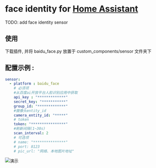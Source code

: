 # face identity for [Home Assistant](https://home-assistant.io)
TODO: add face identity sensor 

    
## 使用
下载插件, 并将 baidu_face.py 放置于 custom_components/sensor 文件夹下

## 配置示例 :
```YAML
sensor:
  - platform : baidu_face
    # 必须项
    #从百度ai开放平台人脸识别应用中获取
    api_key : "*************"
    secret_key: "***********"
    group_id: "*************"
    #摄像头entity_id
    camera_entity_id: "*****"    
    # token
    token: "****************"
    #刷新间隔(1~30s)
    scan_interval: 2
    # 可选项
    # name: "***************"
    # port: 8123
    # pic_url: "网络、本地图片地址"
```

![演示](https://raw.githubusercontent.com/Caffreyfans/baidu_identity/master/gif/demo.gif)

